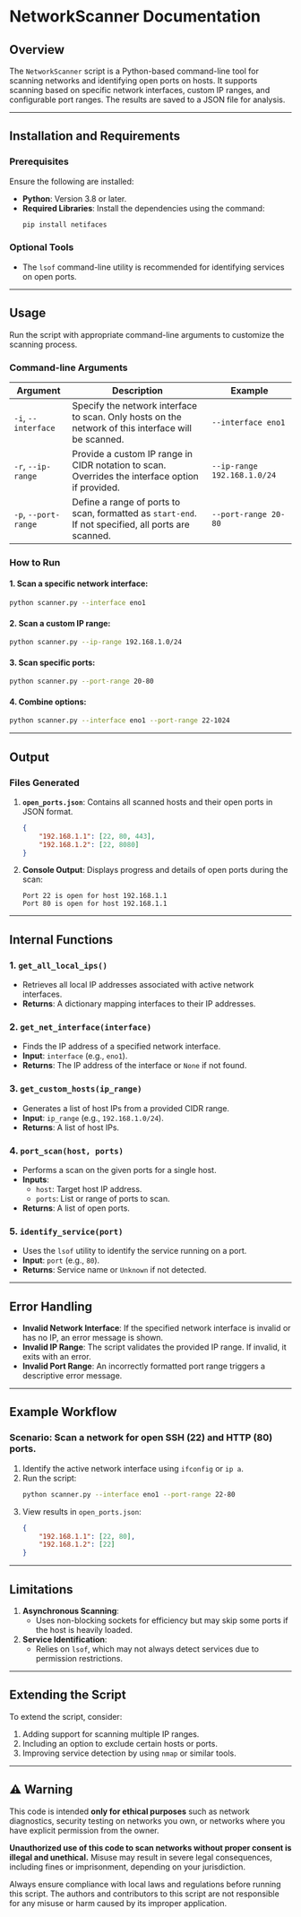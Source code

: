 
# **NetworkScanner Documentation**

## **Overview**
The `NetworkScanner` script is a Python-based command-line tool for scanning networks and identifying open ports on hosts. It supports scanning based on specific network interfaces, custom IP ranges, and configurable port ranges. The results are saved to a JSON file for analysis.

---

## **Installation and Requirements**
### **Prerequisites**
Ensure the following are installed:
- **Python**: Version 3.8 or later.
- **Required Libraries**: Install the dependencies using the command:
  ```bash
  pip install netifaces
  ```

### **Optional Tools**
- The `lsof` command-line utility is recommended for identifying services on open ports.

---

## **Usage**
Run the script with appropriate command-line arguments to customize the scanning process. 

### **Command-line Arguments**
| Argument          | Description                                                                                          | Example                          |
|-------------------|------------------------------------------------------------------------------------------------------|----------------------------------|
| `-i`, `--interface` | Specify the network interface to scan. Only hosts on the network of this interface will be scanned. | `--interface eno1`              |
| `-r`, `--ip-range`  | Provide a custom IP range in CIDR notation to scan. Overrides the interface option if provided.     | `--ip-range 192.168.1.0/24`     |
| `-p`, `--port-range`| Define a range of ports to scan, formatted as `start-end`. If not specified, all ports are scanned. | `--port-range 20-80`            |

### **How to Run**
#### 1. Scan a specific network interface:
```bash
python scanner.py --interface eno1
```

#### 2. Scan a custom IP range:
```bash
python scanner.py --ip-range 192.168.1.0/24
```

#### 3. Scan specific ports:
```bash
python scanner.py --port-range 20-80
```

#### 4. Combine options:
```bash
python scanner.py --interface eno1 --port-range 22-1024
```

---

## **Output**
### **Files Generated**
1. **`open_ports.json`**:
   Contains all scanned hosts and their open ports in JSON format.
   ```json
   {
       "192.168.1.1": [22, 80, 443],
       "192.168.1.2": [22, 8080]
   }
   ```

2. **Console Output**:
   Displays progress and details of open ports during the scan:
   ```
   Port 22 is open for host 192.168.1.1
   Port 80 is open for host 192.168.1.1
   ```

---

## **Internal Functions**
### **1. `get_all_local_ips()`**
   - Retrieves all local IP addresses associated with active network interfaces.
   - **Returns**: A dictionary mapping interfaces to their IP addresses.

### **2. `get_net_interface(interface)`**
   - Finds the IP address of a specified network interface.
   - **Input**: `interface` (e.g., `eno1`).
   - **Returns**: The IP address of the interface or `None` if not found.

### **3. `get_custom_hosts(ip_range)`**
   - Generates a list of host IPs from a provided CIDR range.
   - **Input**: `ip_range` (e.g., `192.168.1.0/24`).
   - **Returns**: A list of host IPs.

### **4. `port_scan(host, ports)`**
   - Performs a scan on the given ports for a single host.
   - **Inputs**:
     - `host`: Target host IP address.
     - `ports`: List or range of ports to scan.
   - **Returns**: A list of open ports.

### **5. `identify_service(port)`**
   - Uses the `lsof` utility to identify the service running on a port.
   - **Input**: `port` (e.g., `80`).
   - **Returns**: Service name or `Unknown` if not detected.

---

## **Error Handling**
- **Invalid Network Interface**: If the specified network interface is invalid or has no IP, an error message is shown.
- **Invalid IP Range**: The script validates the provided IP range. If invalid, it exits with an error.
- **Invalid Port Range**: An incorrectly formatted port range triggers a descriptive error message.

---

## **Example Workflow**
### **Scenario**: Scan a network for open SSH (22) and HTTP (80) ports.
1. Identify the active network interface using `ifconfig` or `ip a`.
2. Run the script:
   ```bash
   python scanner.py --interface eno1 --port-range 22-80
   ```
3. View results in `open_ports.json`:
   ```json
   {
       "192.168.1.1": [22, 80],
       "192.168.1.2": [22]
   }
   ```

---

## **Limitations**
1. **Asynchronous Scanning**:
   - Uses non-blocking sockets for efficiency but may skip some ports if the host is heavily loaded.
2. **Service Identification**:
   - Relies on `lsof`, which may not always detect services due to permission restrictions.

---

## **Extending the Script**
To extend the script, consider:
1. Adding support for scanning multiple IP ranges.
2. Including an option to exclude certain hosts or ports.
3. Improving service detection by using `nmap` or similar tools.

---

## ⚠️ Warning

This code is intended **only for ethical purposes** such as network diagnostics, security testing on networks you own, or networks where you have explicit permission from the owner. 

**Unauthorized use of this code to scan networks without proper consent is illegal and unethical.** Misuse may result in severe legal consequences, including fines or imprisonment, depending on your jurisdiction.

Always ensure compliance with local laws and regulations before running this script. The authors and contributors to this script are not responsible for any misuse or harm caused by its improper application.
